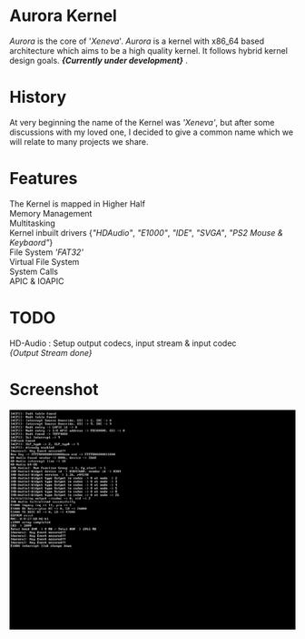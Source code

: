 # Aurora Kernel

_Aurora_ is the core of '_Xeneva_'. _Aurora_ is a kernel with x86_64 based architecture which aims to be a high quality kernel. It follows hybrid kernel design goals. __*{Currently under development}*__ .

# History
At very beginning the name of the Kernel was _'Xeneva'_, but after some discussions with my loved one, I decided to give a common name which we will relate to many projects we share. 

# Features

The Kernel is mapped in Higher Half <br>
Memory Management <br>
Multitasking <br>
Kernel inbuilt drivers {_"HDAudio"_, _"E1000"_, _"IDE_", _"SVGA"_, _"PS2 Mouse & Keybaord"_}<br>
File System _'FAT32'_ <br>
Virtual File System <br>
System Calls <br>
APIC & IOAPIC <br>


# TODO
HD-Audio : Setup output codecs, input stream & input codec<br>
        _{Output Stream done}_

        
# Screenshot
![alt text](https://github.com/manaskamal/aurora-xeneva/blob/master/images/aurora_kernel.jpg?raw=true)



